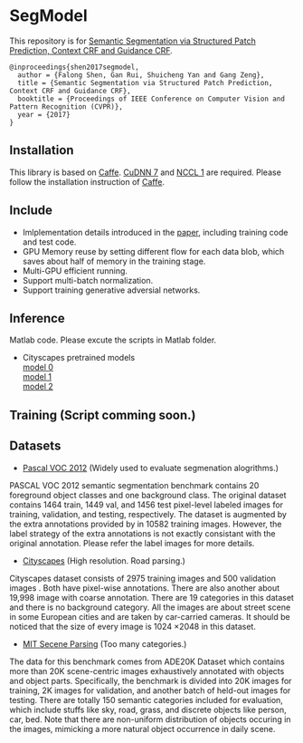 SegModel
=====


This repository is for [Semantic Segmentation via Structured Patch Prediction, Context CRF and Guidance CRF](http://openaccess.thecvf.com/content_cvpr_2017/papers/Shen_Semantic_Segmentation_via_CVPR_2017_paper.pdf).

    @inproceedings{shen2017segmodel,
      author = {Falong Shen, Gan Rui, Shuicheng Yan and Gang Zeng},
      title = {Semantic Segmentation via Structured Patch Prediction, Context CRF and Guidance CRF},
      booktitle = {Proceedings of IEEE Conference on Computer Vision and Pattern Recognition (CVPR)},
      year = {2017}
    }

Installation
----
This library is based on [Caffe](https://github.com/BVLC/caffe). [CuDNN 7](https://developer.nvidia.com/cudnn) and [NCCL 1](https://github.com/NVIDIA/nccl) are required. Please follow
the installation instruction of [Caffe](https://github.com/BVLC/caffe).


Include
----
* Imlplementation details introduced in the [paper](http://openaccess.thecvf.com/content_cvpr_2017/papers/Shen_Semantic_Segmentation_via_CVPR_2017_paper.pdf), 
including training code and test code.
* GPU Memory reuse by setting different flow for each data blob, which saves about half of memory in the training stage.
* Multi-GPU efficient running.
* Support multi-batch normalization.
* Support training generative adversial networks.

Inference
----
Matlab code. Please excute the scripts in Matlab folder.

* Cityscapes pretrained models</br>
    [model 0](http://host.robots.ox.ac.uk/pascal/VOC/)</br>
    [model 1](http://host.robots.ox.ac.uk/pascal/VOC/)</br>
    [model 2](http://host.robots.ox.ac.uk/pascal/VOC/)</br>

Training (Script comming soon.)
----

Datasets
---- 
* [Pascal VOC 2012](http://host.robots.ox.ac.uk/pascal/VOC/) (Widely used to evaluate segmenation alogrithms.)

PASCAL VOC 2012 semantic segmentation benchmark contains 20 foreground object classes and one background class.
The original dataset contains 1464 train, 1449 val, and 1456 test pixel-level labeled images for training, validation, and testing, respectively. 
The dataset is augmented by the extra annotations provided by  in 10582 training images. However, the label strategy of the extra annotations is not exactly consistant 
with the original annotation. Please refer the label images for more details.

* [Cityscapes](https://www.cityscapes-dataset.com/) (High resolution. Road parsing.)

Cityscapes dataset consists of 2975 training images and 500 validation images . Both have pixel-wise annotations. There are also another about 19,998 image with
coarse annotation. There are 19 categories in this dataset and there is no background category. All the images are about street scene in some European cities and are taken by
car-carried cameras. It should be noticed that the size of every image is 1024 ×2048 in this dataset.

* [MIT Secene Parsing](http://sceneparsing.csail.mit.edu/) (Too many categories.)

The data for this benchmark comes from ADE20K Dataset which contains more than 20K scene-centric images exhaustively annotated with objects and object parts. Specifically, the benchmark is divided into 20K images for training, 2K images for validation, and another batch of held-out images for testing. There are totally 150 semantic categories included for evaluation, which include stuffs like sky, road, grass, and discrete objects like person, car, bed. Note that there are non-uniform distribution of objects occuring in the images, mimicking a more natural object occurrence in daily scene.

